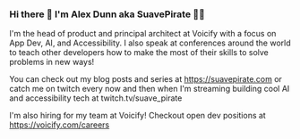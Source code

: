 ### Hi there 👋 I'm Alex Dunn aka SuavePirate 🏴‍☠️ 

I'm the head of product and principal architect at Voicify with a focus on App Dev, AI, and Accessibility.
I also speak at conferences around the world to teach other developers how to make the most of their skills to solve problems in new ways!

You can check out my blog posts and series at https://suavepirate.com or catch me on twitch every now and then when I'm streaming building cool AI and accessibility tech at twitch.tv/suave_pirate


I'm also hiring for my team at Voicify! Checkout open dev positions at https://voicify.com/careers

<!--
**SuavePirate/SuavePirate** is a ✨ _special_ ✨ repository because its `README.md` (this file) appears on your GitHub profile.

Here are some ideas to get you started:

- 🔭 I’m currently working on ...
- 🌱 I’m currently learning ...
- 👯 I’m looking to collaborate on ...
- 🤔 I’m looking for help with ...
- 💬 Ask me about ...
- 📫 How to reach me: ...
- 😄 Pronouns: ...
- ⚡ Fun fact: ...
-->
